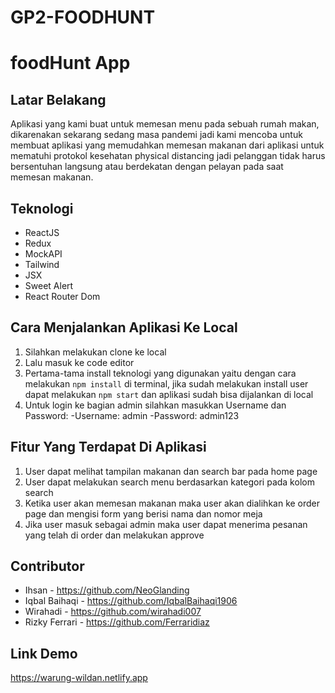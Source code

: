 # GP2-FOODHUNT

# foodHunt App

## Latar Belakang

Aplikasi yang kami buat untuk memesan menu pada sebuah rumah makan, dikarenakan sekarang sedang masa pandemi jadi kami mencoba untuk membuat aplikasi yang memudahkan memesan makanan dari aplikasi untuk mematuhi protokol kesehatan physical distancing jadi pelanggan tidak harus bersentuhan langsung atau berdekatan dengan pelayan pada saat memesan makanan.

## Teknologi

- ReactJS
- Redux
- MockAPI
- Tailwind
- JSX
- Sweet Alert
- React Router Dom

## Cara Menjalankan Aplikasi Ke Local

1. Silahkan melakukan clone ke local
2. Lalu masuk ke code editor
3. Pertama-tama install teknologi yang digunakan yaitu dengan cara melakukan `npm install` di terminal, jika sudah melakukan install user dapat melakukan `npm start` dan aplikasi sudah bisa dijalankan di local
4. Untuk login ke bagian admin silahkan masukkan Username dan Password:
   -Username: admin
   -Password: admin123

## Fitur Yang Terdapat Di Aplikasi

1. User dapat melihat tampilan makanan dan search bar pada home page
2. User dapat melakukan search menu berdasarkan kategori pada kolom search
3. Ketika user akan memesan makanan maka user akan dialihkan ke order page dan mengisi form yang berisi nama dan nomor meja
4. Jika user masuk sebagai admin maka user dapat menerima pesanan yang telah di order dan melakukan approve

## Contributor

- Ihsan - https://github.com/NeoGlanding
- Iqbal Baihaqi - https://github.com/IqbalBaihaqi1906
- Wirahadi - https://github.com/wirahadi007
- Rizky Ferrari - https://github.com/Ferraridiaz

## Link Demo

https://warung-wildan.netlify.app